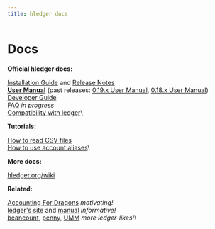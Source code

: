 ```yaml
---
title: hledger docs
---
```


# Docs

**Official hledger docs:**

[Installation Guide](INSTALL.html) and [Release Notes](NEWS.html)\
**[User Manual](MANUAL.html)** (past releases:
[0.19.x User Manual](0.19/MANUAL.html),
[0.18.x User Manual](0.18/MANUAL.html))\
[Developer Guide](DEVELOP.html)\
[FAQ](FAQ.html) *in progress*\
[Compatibility with ledger](LEDGER.html)\


**Tutorials:**

[How to read CSV files](CSV.html)\
[How to use account aliases](ALIASES.html)\


**More docs:**

[hledger.org/wiki](http://hledger.org/wiki)

**Related:**

[Accounting For Dragons](http://podcastle.org/2009/10/09/pc-miniature-38-accounting-for-dragons) *motivating!*\
[ledger's site](http://ledger-cli.org) and [manual](http://ledger-cli.org/3.0/doc/ledger3.html) *informative!*\
[beancount](http://furius.ca/beancount/),
[penny](https://github.com/massysett/penny),
[UMM](http://hackage.haskell.org/package/UMM)
*more ledger-likes!*\

